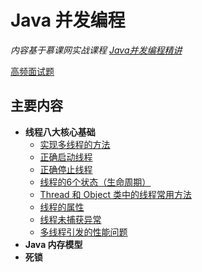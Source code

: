 # Java 并发编程

*内容基于慕课网实战课程 [Java并发编程精讲](https://coding.imooc.com/learn/list/362.html)*

[高频面试题](https://docs.qq.com/doc/DSVNyZ2FNWWFkeFpO)

## 主要内容

- **线程八大核心基础**
    - [实现多线程的方法](线程八大核心基础/1_实现多线程的方法.md)
    - [正确启动线程](线程八大核心基础/2_启动线程.md)
    - [正确停止线程](线程八大核心基础/3_停止线程.md)
    - [线程的6个状态（生命周期）](线程八大核心基础/4_线程的生命周期.md)
    - [Thread 和 Object 类中的线程常用方法](线程八大核心基础/5_线程常用方法.md)
    - [线程的属性](线程八大核心基础/6_线程的属性.md)
    - [线程未捕获异常](线程八大核心基础/7_线程未捕获异常.md)
    - [多线程引发的性能问题](线程八大核心基础/8_多线程引发的性能问题.md)
- **Java 内存模型**
- **死锁**


